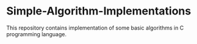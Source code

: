 # Simple-Algorithm-Implementations
This repository contains implementation of some basic algorithms in C programming language.
